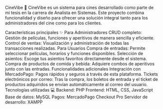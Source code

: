 CineVibe 🎥
CineVibe es un sistema para cines desarrollado como parte de mi tesis en la carrera de Analista en Sistemas. Este proyecto combina funcionalidad y diseño para ofrecer una solución integral tanto para los administradores del cine como para los clientes.

Características principales ✨
Para Administradores
CRUD completo:
Gestión de películas, funciones y aperitivos de manera sencilla y eficiente.
Control de ventas:
Visualización y administración de todas las transacciones realizadas.
Para Usuarios
Compra de entradas:
Permite seleccionar películas, horarios y funciones disponibles.
Selección de asientos:
Escoge tus asientos favoritos directamente desde el sistema.
Compra de productos de comida y bebida:
Adquiere combos de aperitivos junto con las entradas.
Funcionalidades adicionales
Integración con MercadoPago:
Pagos rápidos y seguros a través de esta plataforma.
Tickets electrónicos por correo:
Tras la compra, los boletos de entrada y el ticket de productos adquiridos se envían automáticamente al correo del usuario.
Tecnologías utilizadas 💻
Backend: PHP
Frontend: HTML, CSS, JavaScript
Base de datos: MySQL
Pagos: MercadoPago Checkout Pro
Servidor de desarrollo: XAMPP
